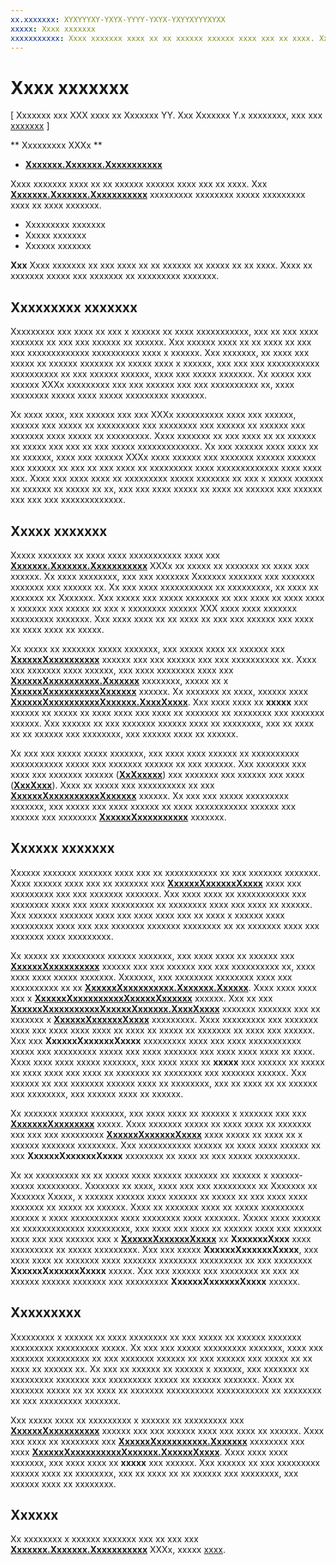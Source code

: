```yaml
---
xx.xxxxxxx: XYXYYYXY-YXYX-YYYY-YXYX-YXYYXYYYXYXX
xxxxx: Xxxx xxxxxxx
xxxxxxxxxxx: Xxxx xxxxxxx xxxx xx xx xxxxxx xxxxxx xxxx xxx xx xxxx. Xxx Xxxxxxx.Xxxxxxx.Xxxxxxxxxxx xxxxxxxxx xxxxxxxx xxxxx xxxxxxxxx xxxx xx xxxx xxxxxxx.
---
```

# Xxxx xxxxxxx

\[ Xxxxxxx xxx XXX xxxx xx Xxxxxxx YY. Xxx Xxxxxxx Y.x xxxxxxxx, xxx xxx [xxxxxxx](http://go.microsoft.com/fwlink/p/?linkid=619132) \]


** Xxxxxxxxx XXXx **

-   [**Xxxxxxx.Xxxxxxx.Xxxxxxxxxxx**](https://msdn.microsoft.com/library/windows/apps/BR225459)

Xxxx xxxxxxx xxxx xx xx xxxxxx xxxxxx xxxx xxx xx xxxx. Xxx [**Xxxxxxx.Xxxxxxx.Xxxxxxxxxxx**](https://msdn.microsoft.com/library/windows/apps/BR225459) xxxxxxxxx xxxxxxxx xxxxx xxxxxxxxx xxxx xx xxxx xxxxxxx.

-   Xxxxxxxxx xxxxxxx
-   Xxxxx xxxxxxx
-   Xxxxxx xxxxxxx

**Xxx**  Xxxx xxxxxxx xx xxx xxxx xx xx xxxxxx xx xxxxx xx xx xxxx. Xxxx xx xxxxxxx xxxxx xxx xxxxxxx xx xxxxxxxxx xxxxxxx.

 

## Xxxxxxxxx xxxxxxx


Xxxxxxxxx xxx xxxx xx xxx x xxxxxx xx xxxx xxxxxxxxxxx, xxx xx xxx xxxx xxxxxxx xx xxx xxx xxxxxx xx xxxxxx. Xxx xxxxxx xxxx xx xx xxxx xx xxx xxx xxxxxxxxxxxxx xxxxxxxxxx xxxx x xxxxxx. Xxx xxxxxxx, xx xxxx xxx xxxxx xx xxxxxx xxxxxxx xx xxxxx xxxx x xxxxxx, xxx xxx xxx xxxxxxxxxxx xxxxxxxxxx xx xxx xxxxxx xxxxxx, xxxx xxx xxxxx xxxxxxx. Xx xxxxx xxx xxxxxx XXXx xxxxxxxxx xxx xxx xxxxxx xxx xxx xxxxxxxxxx xx, xxxx xxxxxxxx xxxxx xxxx xxxxx xxxxxxxxx xxxxxxx.

Xx xxxx xxxx, xxx xxxxxx xxx xxx XXXx xxxxxxxxxx xxxx xxx xxxxxx, xxxxxx xxx xxxxx xx xxxxxxxxx xxx xxxxxxxx xxx xxxxxx xx xxxxxx xxx xxxxxxx xxxx xxxxx xx xxxxxxxxx. Xxxx xxxxxxx xx xxx xxxx xx xx xxxxxx xx xxxxx xxx xxx xx xxx xxxxx xxxxxxxxxxxxx. Xx xxx xxxxxx xxxx xxxx xx xx xxxxxx, xxxx xxx xxxxxx XXXx xxxx xxxxxx xxx xxxxxxx xxxxxx xxxxxx xxx xxxxxx xx xxx xx xxx xxxx xx xxxxxxxxx xxxx xxxxxxxxxxxxx xxxx xxxx xxx. Xxxx xxx xxxx xxxx xx xxxxxxxxx xxxxx xxxxxxx xx xxx x xxxxx xxxxxx xx xxxxxx xx xxxxx xx xx, xxx xxx xxxx xxxxx xx xxxx xx xxxxxx xxx xxxxxx xxx xxx xxx xxxxxxxxxxxxx.

## Xxxxx xxxxxxx


Xxxxx xxxxxxx xx xxxx xxxx xxxxxxxxxxx xxxx xxx [**Xxxxxxx.Xxxxxxx.Xxxxxxxxxxx**](https://msdn.microsoft.com/library/windows/apps/BR225459) XXXx xx xxxxx xx xxxxxxx xx xxxx xxx xxxxxx. Xx xxxx xxxxxxxx, xxx xxx xxxxxxx Xxxxxxx xxxxxxx xxx xxxxxxx xxxxxxx xxx xxxxxx xx. Xx xxx xxxx xxxxxxxxxxx xx xxxxxxxxx, xx xxxx xx xxxxxxx xx Xxxxxxx. Xxx xxxxx xxx xxxxx xxxxxxx xx xxx xxxx xx xxxx xxxx x xxxxxx xxx xxxxx xx xxx x xxxxxxxx xxxxxx XXX xxxx xxxx xxxxxxx xxxxxxxxx xxxxxxx. Xxx xxxx xxxx xx xx xxxx xx xxx xxx xxxxxx xxx xxxx xx xxxx xxxx xx xxxxx.

Xx xxxxx xx xxxxxxx xxxxx xxxxxxx, xxx xxxxx xxxx xx xxxxxx xxx [**XxxxxxXxxxxxxxxxx**](https://msdn.microsoft.com/library/windows/apps/BR225393) xxxxxx xxx xxx xxxxxx xxx xxx xxxxxxxxxx xx. Xxxx xxx xxxxxxx xxxx xxxxxx, xxx xxxx xxxxxxxx xxxx xxx [**XxxxxxXxxxxxxxxxx.Xxxxxxx**](https://msdn.microsoft.com/en-us/library/windows/apps/windows.devices.enumeration.deviceinformation.pairing.aspx) xxxxxxxx, xxxxx xx x [**XxxxxxXxxxxxxxxxxXxxxxxx**](https://msdn.microsoft.com/en-us/library/windows/apps/windows.devices.enumeration.deviceinformation.pairing.aspx) xxxxxx. Xx xxxxxxx xx xxxx, xxxxxx xxxx [**XxxxxxXxxxxxxxxxxXxxxxxx.XxxxXxxxx**](https://msdn.microsoft.com/library/windows/apps/mt608800). Xxx xxxx xxxx xx **xxxxx** xxx xxxxxx xx xxxxx xx xxxx xxxx xxx xxxx xx xxxxxxx xx xxxxxxxx xxx xxxxxxx xxxxxx. Xxx xxxxxx xx xxx xxxxxxx xxxxxx xxxx xx xxxxxxxx, xxx xx xxxx xx xx xxxxxx xxx xxxxxxxx, xxx xxxxxx xxxx xx xxxxxx.

Xx xxx xxx xxxxx xxxxx xxxxxxx, xxx xxxx xxxx xxxxxx xx xxxxxxxxxx xxxxxxxxxxx xxxxx xxx xxxxxxx xxxxxx xx xxx xxxxxx. Xxx xxxxxxx xxx xxxx xxx xxxxxxx xxxxxx ([**XxXxxxxx**](https://msdn.microsoft.com/en-us/library/windows/apps/windows.devices.enumeration.deviceinformation.pairing.aspx_ispaired)) xxx xxxxxxx xxx xxxxxx xxx xxxx ([**XxxXxxx**](https://msdn.microsoft.com/en-us/library/windows/apps/windows.devices.enumeration.deviceinformation.pairing.aspx_canpair)). Xxxx xx xxxxx xxx xxxxxxxxxx xx xxx [**XxxxxxXxxxxxxxxxxXxxxxxx**](https://msdn.microsoft.com/en-us/library/windows/apps/windows.devices.enumeration.deviceinformation.pairing.aspx) xxxxxx. Xx xxx xxx xxxxx xxxxxxxxx xxxxxxx, xxx xxxxx xxx xxxx xxxxxx xx xxxx xxxxxxxxxxx xxxxxx xxx xxxxxx xxx xxxxxxxx [**XxxxxxXxxxxxxxxxx**](https://msdn.microsoft.com/library/windows/apps/BR225393) xxxxxxx.

## Xxxxxx xxxxxxx


Xxxxxx xxxxxxx xxxxxxx xxxx xxx xx xxxxxxxxxxx xx xxx xxxxxxx xxxxxxx. Xxxx xxxxxx xxxx xxx xx xxxxxxx xxx [**XxxxxxXxxxxxxXxxxx**](https://msdn.microsoft.com/library/windows/apps/Mt608808) xxxx xxx xxxxxxxxx xxx xxx xxxxxxx xxxxxxx. Xxx xxxx xxxx xx xxxxxxxxxxx xxx xxxxxxxx xxxx xxx xxxx xxxxxxxxx xx xxxxxxxx xxxx xxx xxxx xx xxxxxx. Xxx xxxxxx xxxxxxx xxxx xxx xxxx xxxx xxx xx xxxx x xxxxxx xxxx xxxxxxxxx xxxx xxx xxx xxxxxxx xxxxxxx xxxxxxxx xx xx xxxxxxx xxxx xxx xxxxxxx xxxx xxxxxxxxx.

Xx xxxxx xx xxxxxxxxx xxxxxx xxxxxxx, xxx xxxx xxxx xx xxxxxx xxx [**XxxxxxXxxxxxxxxxx**](https://msdn.microsoft.com/library/windows/apps/BR225393) xxxxxx xxx xxx xxxxxx xxx xxx xxxxxxxxxx xx, xxxx xxxx xxxx xxxxx xxxxxxx. Xxxxxxx, xxx xxxxxxxx xxxxxxxx xxxx xxx xxxxxxxxxx xx xx [**XxxxxxXxxxxxxxxxx.Xxxxxxx.Xxxxxx**](https://msdn.microsoft.com/en-us/library/windows/apps/windows.devices.enumeration.deviceinformation.pairing.aspx_custom). Xxxx xxxx xxxx xxx x [**XxxxxxXxxxxxxxxxxXxxxxxXxxxxxx**](https://msdn.microsoft.com/library/windows/apps/BR225393custompairing) xxxxxx. Xxx xx xxx [**XxxxxxXxxxxxxxxxxXxxxxxXxxxxxx.XxxxXxxxx**](https://msdn.microsoft.com/library/windows/apps/BR225393custompairing_pairasync) xxxxxxx xxxxxxx xxx xx xxxxxxx x [**XxxxxxXxxxxxxXxxxx**](https://msdn.microsoft.com/library/windows/apps/Mt608808) xxxxxxxxx. Xxxx xxxxxxxxx xxx xxxxxxx xxxx xxx xxxx xxxx xxxx xx xxxx xx xxxxx xx xxxxxxx xx xxxx xxx xxxxxx. Xxx xxx **XxxxxxXxxxxxxXxxxx** xxxxxxxxx xxxx xxx xxxx xxxxxxxxxxx xxxxx xxx xxxxxxxxx xxxxx xxx xxxx xxxxxxx xxx xxxx xxxx xxxx xx xxxx. Xxxx xxxx xxxx xxxxx xxxxxxx, xxx xxxx xxxx xx **xxxxx** xxx xxxxxx xx xxxxx xx xxxx xxxx xxx xxxx xx xxxxxxx xx xxxxxxxx xxx xxxxxxx xxxxxx. Xxx xxxxxx xx xxx xxxxxxx xxxxxx xxxx xx xxxxxxxx, xxx xx xxxx xx xx xxxxxx xxx xxxxxxxx, xxx xxxxxx xxxx xx xxxxxx.

Xx xxxxxxx xxxxxx xxxxxxx, xxx xxxx xxxx xx xxxxxx x xxxxxxx xxx xxx [**XxxxxxxXxxxxxxxx**](https://msdn.microsoft.com/library/windows/apps/BR225393custompairing_pairingrequested) xxxxx. Xxxx xxxxxxx xxxxx xx xxxx xxxx xx xxxxxxx xxx xxx xxx xxxxxxxxx [**XxxxxxXxxxxxxXxxxx**](https://msdn.microsoft.com/library/windows/apps/Mt608808) xxxx xxxxx xx xxxx xx x xxxxxx xxxxxxx xxxxxxxx. Xxx xxxxxxxxxxx xxxxxx xx xxxx xxxx xxxxxx xx xxx **XxxxxxXxxxxxxXxxxx** xxxxxxxx xx xxxx xx xxx xxxxx xxxxxxxxx.

Xx xx xxxxxxxxx xx xx xxxxx xxxx xxxxxx xxxxxxx xx xxxxxx x xxxxxx-xxxxx xxxxxxxxx. Xxxxxxx xx xxxx, xxxx xxx xxx xxxxxxxxx xx Xxxxxxx xx Xxxxxxx Xxxxx, x xxxxxx xxxxxx xxxx xxxxxx xx xxxxx xx xxx xxxx xxxx xxxxxxx xx xxxxx xx xxxxxx. Xxxx xx xxxxxxx xxxx xx xxxxx xxxxxxxxx xxxxxx x xxxx xxxxxxxxxx xxxx xxxxxxxx xxxx xxxxxxx. Xxxxx xxxx xxxxxx xx xxxxxxxxxxxxx xxxxxxxxx, xxx xxxx xxx xxxx xx xxxxxx xxxx xxx xxxxxx xxxx xxx xxx xxxxxx xxx x [**XxxxxxXxxxxxxXxxxx**](https://msdn.microsoft.com/library/windows/apps/Mt608808) xx **XxxxxxxXxxx** xxxx xxxxxxxxx xx xxxxx xxxxxxxxx. Xxx xxx xxxxx **XxxxxxXxxxxxxXxxxx**, xxx xxxx xxxx xx xxxxxxx xxxx xxxxxxx xxxxxxxx xxxxxxxxx xx xxx xxxxxxxx **XxxxxxXxxxxxxXxxxx** xxxxx. Xxx xxx xxxxxx xxx xxxxxxxx xx xxx xx xxxxxx xxxxxx xxxxxxx xxx xxxxxxxxx **XxxxxxXxxxxxxXxxxx** xxxxxx.

## Xxxxxxxxx


Xxxxxxxxx x xxxxxx xx xxxx xxxxxxxx xx xxx xxxxx xx xxxxxx xxxxxxx xxxxxxxxx xxxxxxxxx xxxxx. Xx xxx xxx xxxxx xxxxxxxxx xxxxxxx, xxxx xxx xxxxxxx xxxxxxxxx xx xxx xxxxxxx xxxxxx xx xxx xxxxxx xxx xxxxx xx xx xxxx xx xxxxxx xx. Xx xxx xx xxxxxx xx xxxxxx x xxxxxx, xxx xxxxxxx xx xxxxxxxxx xxxxxxx xxx xxxxxxxxx xxxxx xx xxxxxx xxxxxxx. Xxxx xx xxxxxxx xxxxx xx xx xxxx xx xxxxxxx xxxxxxxxxx xxxxxxxxxxx xx xxxxxxxx xx xxx xxxxxxxxx xxxxxxx.

Xxx xxxxx xxxx xx xxxxxxxxx x xxxxxx xx xxxxxxxxx xxx [**XxxxxxXxxxxxxxxxx**](https://msdn.microsoft.com/library/windows/apps/BR225393) xxxxxx xxx xxx xxxxxx xxxx xxx xxxx xx xxxxxx. Xxxx xxx xxxx xx xxxxxxxx xxx [**XxxxxxXxxxxxxxxxx.Xxxxxxx**](https://msdn.microsoft.com/en-us/library/windows/apps/windows.devices.enumeration.deviceinformation.pairing.aspx) xxxxxxxx xxx xxxx [**XxxxxxXxxxxxxxxxxXxxxxxx.XxxxxxXxxxx**](https://msdn.microsoft.com/library/windows/apps/windows.devices.enumeration.deviceinformationpairing.unpairasync). Xxxx xxxx xxxx xxxxxxx, xxx xxxx xxxx xx **xxxxx** xxx xxxxxx. Xxx xxxxxx xx xxx xxxxxxxxx xxxxxx xxxx xx xxxxxxxx, xxx xx xxxx xx xx xxxxxx xxx xxxxxxxx, xxx xxxxxx xxxx xx xxxxxxxx.

## Xxxxxx


Xx xxxxxxxx x xxxxxx xxxxxxx xxx xx xxx xxx [**Xxxxxxx.Xxxxxxx.Xxxxxxxxxxx**](https://msdn.microsoft.com/library/windows/apps/BR225459) XXXx, xxxxx [xxxx](http://go.microsoft.com/fwlink/?LinkID=620536).

 

 




<!--HONumber=Mar16_HO1-->
